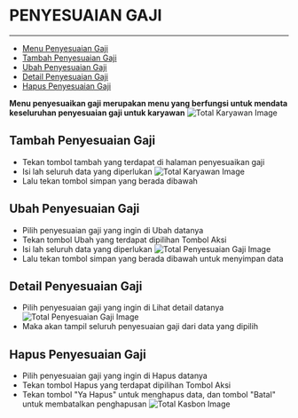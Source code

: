 # PENYESUAIAN GAJI

---

- [Menu Penyesuaian Gaji](#menu-penyesuaian-gaji)
- [Tambah Penyesuaian Gaji](#tambah-penyesuaian-gaji)
- [Ubah Penyesuaian Gaji](#ubah-penyesuaian-gaji)
- [Detail Penyesuaian Gaji](#detail-penyesuaian-gaji)
- [Hapus Penyesuaian Gaji](#hapus-penyesuaian-gaji)

<a name="menu-penyesuaian-gaji"></a>

**Menu penyesuaikan gaji merupakan menu yang berfungsi untuk mendata keseluruhan penyesuaian gaji untuk karyawan**
![Total Karyawan Image](/dokumentasi/menu/penyesuaian-gaji/1.png)

<a name="tambah-penyesuaian-gaji"></a>

## Tambah Penyesuaian Gaji

- Tekan tombol tambah yang terdapat di halaman penyesuaikan gaji
- Isi lah seluruh data yang diperlukan
![Total Karyawan Image](/dokumentasi/menu/penyesuaian-gaji/2-new.png)
- Lalu tekan tombol simpan yang berada dibawah

<a name="ubah-penyesuaian-gaji"></a>

## Ubah Penyesuaian Gaji

- Pilih penyesuaian gaji yang ingin di Ubah datanya
- Tekan tombol Ubah yang terdapat dipilihan Tombol Aksi
- Isi lah seluruh data yang diperlukan
![Total Penyesuaian Gaji Image](/dokumentasi/menu/penyesuaian-gaji/3-new.png)
- Lalu tekan tombol simpan yang berada dibawah untuk menyimpan data

<a name="detail-penyesuaian-gaji"></a>

## Detail Penyesuaian Gaji

- Pilih penyesuaian gaji yang ingin di Lihat detail datanya
![Total Penyesuaian Gaji Image](/dokumentasi/menu/penyesuaian-gaji/4-new.png)
- Maka akan tampil seluruh penyesuaian gaji dari data yang dipilih

<a name="hapus-penyesuaian-gaji"></a>

## Hapus Penyesuaian Gaji

- Pilih penyesuaian gaji yang ingin di Hapus datanya
- Tekan tombol Hapus yang terdapat dipilihan Tombol Aksi
- Tekan tombol "Ya Hapus" untuk menghapus data, dan tombol "Batal" untuk membatalkan penghapusan
![Total Kasbon Image](/dokumentasi/menu/penyesuaian-gaji/5.png)
